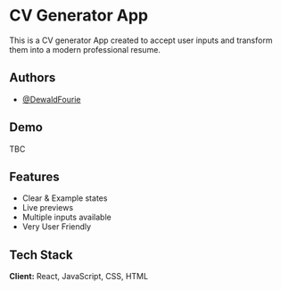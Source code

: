 
# CV Generator App

This is a CV generator App created to accept user inputs and transform them into a modern professional resume. 
## Authors

- [@DewaldFourie](https://github.com/DewaldFourie)


## Demo

TBC


## Features

- Clear & Example states
- Live previews
- Multiple inputs available
- Very User Friendly


## Tech Stack

**Client:** React, JavaScript, CSS, HTML



